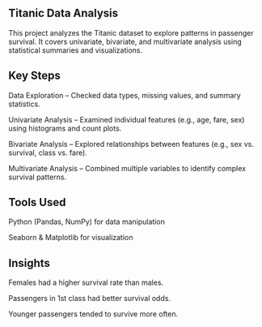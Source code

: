 ## Titanic Data Analysis
This project analyzes the Titanic dataset to explore patterns in passenger survival. It covers univariate, bivariate, and multivariate analysis using statistical summaries and visualizations.

## Key Steps
Data Exploration – Checked data types, missing values, and summary statistics.

Univariate Analysis – Examined individual features (e.g., age, fare, sex) using histograms and count plots.

Bivariate Analysis – Explored relationships between features (e.g., sex vs. survival, class vs. fare).

Multivariate Analysis – Combined multiple variables to identify complex survival patterns.

## Tools Used
Python (Pandas, NumPy) for data manipulation

Seaborn & Matplotlib for visualization

## Insights
Females had a higher survival rate than males.

Passengers in 1st class had better survival odds.

Younger passengers tended to survive more often.
